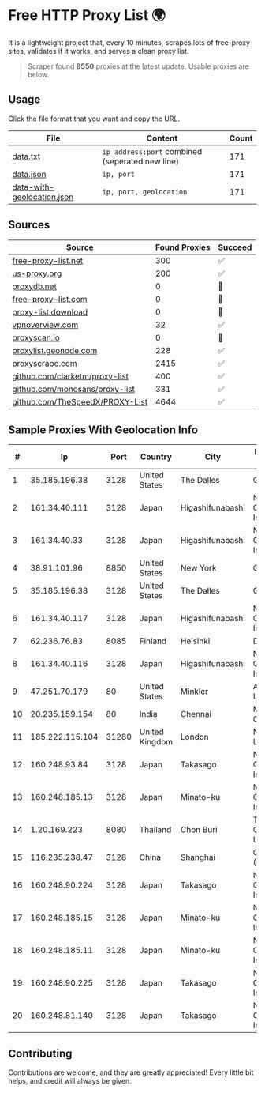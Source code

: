 
# Free HTTP Proxy List 🌍

It is a lightweight project that, every 10 minutes, scrapes lots of free-proxy sites, validates if it works, and serves a clean proxy list.


> Scraper found **8550** proxies at the latest update. Usable proxies are below.

## Usage

Click the file format that you want and copy the URL.


|File|Content|Count|
|----|-------|-----|
|[data.txt](https://raw.githubusercontent.com/themiralay/Proxy-List-World/master/data.txt)|`ip_address:port` combined (seperated new line)|171|
|[data.json](https://raw.githubusercontent.com/themiralay/Proxy-List-World/master/data.json)|`ip, port`|171|
|[data-with-geolocation.json](https://raw.githubusercontent.com/themiralay/Proxy-List-World/master/data-with-geolocation.json)|`ip, port, geolocation`|171|

## Sources

|Source|Found Proxies|Succeed|
|------|-------------|-------|
|[free-proxy-list.net](https://free-proxy-list.net)|300|✅|
|[us-proxy.org](https://www.us-proxy.org)|200|✅|
|[proxydb.net](http://proxydb.net)|0|🚫|
|[free-proxy-list.com](https://free-proxy-list.com/?page=&port=&type%5B%5D=http&type%5B%5D=https&up_time=0&search=Search)|0|🚫|
|[proxy-list.download](https://www.proxy-list.download/HTTP)|0|🚫|
|[vpnoverview.com](https://vpnoverview.com/privacy/anonymous-browsing/free-proxy-servers)|32|✅|
|[proxyscan.io](https://www.proxyscan.io)|0|🚫|
|[proxylist.geonode.com](https://proxylist.geonode.com/api/proxy-list?limit=300&page=1&sort_by=lastChecked&sort_type=desc&protocols=http,https)|228|✅|
|[proxyscrape.com](https://api.proxyscrape.com/v2/?request=displayproxies&protocol=http&timeout=10000&country=all&ssl=all&anonymity=all)|2415|✅|
|[github.com/clarketm/proxy-list](https://raw.githubusercontent.com/clarketm/proxy-list/master/proxy-list-raw.txt)|400|✅|
|[github.com/monosans/proxy-list](https://raw.githubusercontent.com/monosans/proxy-list/main/proxies/http.txt)|331|✅|
|[github.com/TheSpeedX/PROXY-List](https://raw.githubusercontent.com/TheSpeedX/PROXY-List/master/http.txt)|4644|✅|


## Sample Proxies With Geolocation Info

|#|Ip|Port|Country|City|Internet Service Provider|
|-|--|----|-------|----|-------------------------|
|1|35.185.196.38|3128|United States|The Dalles|Google LLC|
|2|161.34.40.111|3128|Japan|Higashifunabashi|NTT PC Communications, Inc.|
|3|161.34.40.33|3128|Japan|Higashifunabashi|NTT PC Communications, Inc.|
|4|38.91.101.96|8850|United States|New York|GTHost|
|5|35.185.196.38|3128|United States|The Dalles|Google LLC|
|6|161.34.40.117|3128|Japan|Higashifunabashi|NTT PC Communications, Inc.|
|7|62.236.76.83|8085|Finland|Helsinki|DNA Oyj|
|8|161.34.40.116|3128|Japan|Higashifunabashi|NTT PC Communications, Inc.|
|9|47.251.70.179|80|United States|Minkler|Alibaba Cloud LLC|
|10|20.235.159.154|80|India|Chennai|Microsoft Corporation|
|11|185.222.115.104|31280|United Kingdom|London|Netwise Hosting Ltd|
|12|160.248.93.84|3128|Japan|Takasago|NTT PC Communications, Inc.|
|13|160.248.185.13|3128|Japan|Minato-ku|NTT PC Communications, Inc.|
|14|1.20.169.223|8080|Thailand|Chon Buri|TOT Public Company Limited|
|15|116.235.238.47|3128|China|Shanghai|China Telecom (Group)|
|16|160.248.90.224|3128|Japan|Takasago|NTT PC Communications, Inc.|
|17|160.248.185.15|3128|Japan|Minato-ku|NTT PC Communications, Inc.|
|18|160.248.185.11|3128|Japan|Minato-ku|NTT PC Communications, Inc.|
|19|160.248.90.225|3128|Japan|Takasago|NTT PC Communications, Inc.|
|20|160.248.81.140|3128|Japan|Takasago|NTT PC Communications, Inc.|



## Contributing

Contributions are welcome, and they are greatly appreciated! Every
little bit helps, and credit will always be given.

